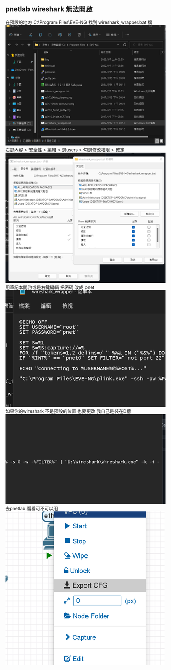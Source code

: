 ## pnetlab wireshark 無法開啟  
在預設的地方 C:\Program Files\EVE-NG  找到 wireshark_wrapper.bat 檔  
![GITHUB](https://github.com/timmy10289/cisco/blob/main/pictures/w1.png)  
右鍵內容 > 安全性 > 編輯 > 選users > 勾選修改權限 > 確定  
![GITHUB](https://github.com/timmy10289/cisco/blob/main/pictures/w2.png)  
用筆記本開啟或是右鍵編輯  把密碼 改成 pnet  
![GITHUB](https://github.com/timmy10289/cisco/blob/main/pictures/w3.png)  
如果你的wireshark 不是預設的位置 也要更改  我自己是裝在D槽  
![GITHUB](https://github.com/timmy10289/cisco/blob/main/pictures/w4.png)  
去pnetlab 看看可不可以用  
![GITHUB](https://github.com/timmy10289/cisco/blob/main/pictures/w5.png)  
